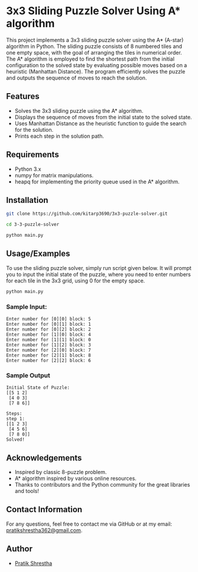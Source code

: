 
# 3x3 Sliding Puzzle Solver Using A* algorithm

This project implements a 3x3 sliding puzzle solver using the A* (A-star) algorithm in Python. The sliding puzzle consists of 8 numbered tiles and one empty space, with the goal of arranging the tiles in numerical order. The A* algorithm is employed to find the shortest path from the initial configuration to the solved state by evaluating possible moves based on a heuristic (Manhattan Distance). The program efficiently solves the puzzle and outputs the sequence of moves to reach the solution.

## Features

- Solves the 3x3 sliding puzzle using the A* algorithm.
- Displays the sequence of moves from the initial state to the solved state.
- Uses Manhattan Distance as the heuristic function to guide the search for the solution.
- Prints each step in the solution path.


## Requirements

- Python 3.x
- numpy for matrix manipulations.
- heapq for implementing the priority queue used in the A* algorithm.
## Installation

```bash
git clone https://github.com/kitarp3690/3x3-puzzle-solver.git
```
```bash
cd 3-3-puzzle-solver
```
```bash
python main.py
```
    
## Usage/Examples

To use the sliding puzzle solver, simply run script given below. It will prompt you to input the initial state of the puzzle, where you need to enter numbers for each tile in the 3x3 grid, using 0 for the empty space.
```bash
python main.py
```

### Sample Input:
```
Enter number for [0][0] block: 5
Enter number for [0][1] block: 1
Enter number for [0][2] block: 2
Enter number for [1][0] block: 4
Enter number for [1][1] block: 0
Enter number for [1][2] block: 3
Enter number for [2][0] block: 7
Enter number for [2][1] block: 8
Enter number for [2][2] block: 6
```

### Sample Output
```
Initial State of Puzzle:
[[5 1 2]
 [4 0 3]
 [7 8 6]]

Steps:
step 1:
[[1 2 3]
 [4 5 6]
 [7 8 0]]
Solved!
```

## Acknowledgements

- Inspired by classic 8-puzzle problem.
- A* algorithm inspired by various online resources.
- Thanks to contributors and the Python community for the great libraries and tools!
## Contact Information

For any questions, feel free to contact me via GitHub or at my email: pratikshrestha362@gmail.com.

## Author

- [Pratik Shrestha](https://www.github.com/kitarp3690)

